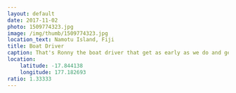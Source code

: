 ```yaml
---
layout: default
date: 2017-11-02
photo: 1509774323.jpg
image: /img/thumb/1509774323.jpg
location_text: Namotu Island, Fiji
title: Boat Driver
caption: That's Ronny the boat driver that get as early as we do and get us to surf spot. Nice guy always ready to help and go somewhere else with his boat!
location:
    latitude: -17.844138
    longitude: 177.182693
ratio: 1.33333
---
```


